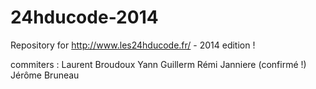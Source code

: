 24hducode-2014
==============

Repository for http://www.les24hducode.fr/ - 2014 edition !

commiters : 
Laurent Broudoux
Yann Guillerm
Rémi Janniere (confirmé !)
Jérôme Bruneau

